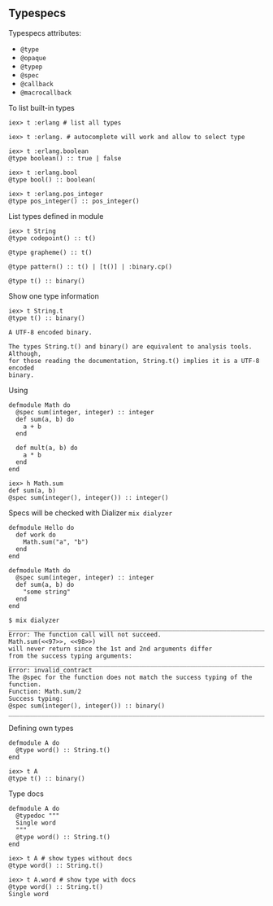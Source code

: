 ## Typespecs

Typespecs attributes:

- `@type`
- `@opaque`
- `@typep`
- `@spec`
- `@callback`
- `@macrocallback`

To list built-in types

    iex> t :erlang # list all types

    iex> t :erlang. # autocomplete will work and allow to select type

    iex> t :erlang.boolean
    @type boolean() :: true | false

    iex> t :erlang.bool
    @type bool() :: boolean(

    iex> t :erlang.pos_integer
    @type pos_integer() :: pos_integer()

List types defined in module

    iex> t String
    @type codepoint() :: t()

    @type grapheme() :: t()

    @type pattern() :: t() | [t()] | :binary.cp()

    @type t() :: binary()

Show one type information

    iex> t String.t
    @type t() :: binary()

    A UTF-8 encoded binary.

    The types String.t() and binary() are equivalent to analysis tools. Although,
    for those reading the documentation, String.t() implies it is a UTF-8 encoded
    binary.

Using

    defmodule Math do
      @spec sum(integer, integer) :: integer
      def sum(a, b) do
        a + b
      end

      def mult(a, b) do
        a * b
      end
    end

    iex> h Math.sum
    def sum(a, b)
    @spec sum(integer(), integer()) :: integer()

Specs will be checked with Dializer `mix dialyzer`

    defmodule Hello do
      def work do
        Math.sum("a", "b")
      end
    end

    defmodule Math do
      @spec sum(integer, integer) :: integer
      def sum(a, b) do
        "some string"
      end
    end

    $ mix dialyzer
    _____________________________________________________________________________________
    Error: The function call will not succeed.
    Math.sum(<<97>>, <<98>>)
    will never return since the 1st and 2nd arguments differ
    from the success typing arguments:
    _____________________________________________________________________________________
    Error: invalid_contract
    The @spec for the function does not match the success typing of the function.
    Function: Math.sum/2
    Success typing:
    @spec sum(integer(), integer()) :: binary()
    _____________________________________________________________________________________

Defining own types

    defmodule A do
      @type word() :: String.t()
    end

    iex> t A
    @type t() :: binary()

Type docs

    defmodule A do
      @typedoc """
      Single word
      """
      @type word() :: String.t()
    end

    iex> t A # show types without docs
    @type word() :: String.t()

    iex> t A.word # show type with docs
    @type word() :: String.t()
    Single word
